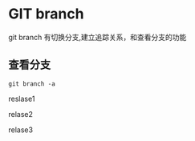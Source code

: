 # GIT branch

git branch 有切换分支,建立追踪关系，和查看分支的功能

## 查看分支

```
git branch -a
```


reslase1

relase2

relase3